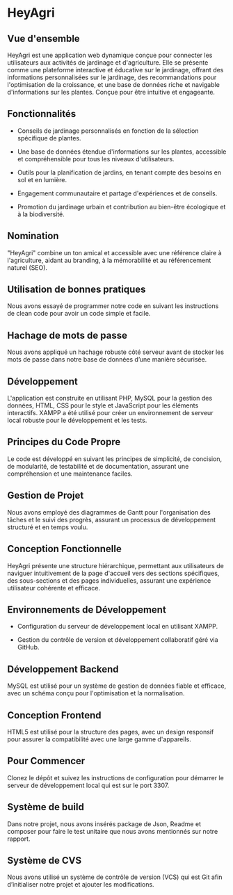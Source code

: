# HeyAgri 

  

## Vue d'ensemble 

HeyAgri est une application web dynamique conçue pour connecter les utilisateurs aux activités de jardinage et d'agriculture. Elle se présente comme une plateforme interactive et éducative sur le jardinage, offrant des informations personnalisées sur le jardinage, des recommandations pour l'optimisation de la croissance, et une base de données riche et navigable d'informations sur les plantes. Conçue pour être intuitive et engageante. 

  

## Fonctionnalités 

- Conseils de jardinage personnalisés en fonction de la sélection spécifique de plantes. 

- Une base de données étendue d'informations sur les plantes, accessible et compréhensible pour tous les niveaux d'utilisateurs. 

- Outils pour la planification de jardins, en tenant compte des besoins en sol et en lumière. 

- Engagement communautaire et partage d'expériences et de conseils. 

- Promotion du jardinage urbain et contribution au bien-être écologique et à la biodiversité. 

  

## Nomination 

"HeyAgri" combine un ton amical et accessible avec une référence claire à l'agriculture, aidant au branding, à la mémorabilité et au référencement naturel (SEO). 

 ## Utilisation de bonnes pratiques 

Nous avons essayé de programmer notre code en suivant les instructions de clean code pour avoir un code simple et facile. 

## Hachage de mots de passe 

Nous avons appliqué un hachage robuste côté serveur avant de stocker les mots de passe dans notre base de données d’une manière sécurisée. 

 

## Développement 

L'application est construite en utilisant PHP, MySQL pour la gestion des données, HTML, CSS pour le style et JavaScript pour les éléments interactifs. XAMPP a été utilisé pour créer un environnement de serveur local robuste pour le développement et les tests. 

  

## Principes du Code Propre 

Le code est développé en suivant les principes de simplicité, de concision, de modularité, de testabilité et de documentation, assurant une compréhension et une maintenance faciles. 

  

## Gestion de Projet 

Nous avons employé des diagrammes de Gantt pour l'organisation des tâches et le suivi des progrès, assurant un processus de développement structuré et en temps voulu. 

  

## Conception Fonctionnelle 

HeyAgri présente une structure hiérarchique, permettant aux utilisateurs de naviguer intuitivement de la page d'accueil vers des sections spécifiques, des sous-sections et des pages individuelles, assurant une expérience utilisateur cohérente et efficace. 

  

## Environnements de Développement 

- Configuration du serveur de développement local en utilisant XAMPP. 

- Gestion du contrôle de version et développement collaboratif géré via GitHub. 

  

## Développement Backend 

MySQL est utilisé pour un système de gestion de données fiable et efficace, avec un schéma conçu pour l'optimisation et la normalisation. 

  

## Conception Frontend 

HTML5 est utilisé pour la structure des pages, avec un design responsif pour assurer la compatibilité avec une large gamme d'appareils. 

  

## Pour Commencer 

Clonez le dépôt et suivez les instructions de configuration pour démarrer le serveur de développement local qui est sur le port 3307. 

## Système de build 

Dans notre projet, nous avons insérés package de Json, Readme et composer pour faire le test unitaire que nous avons mentionnés sur notre rapport. 

## Système de CVS 

Nous avons utilisé un système de contrôle de version (VCS) qui est Git afin d’initialiser notre projet et ajouter les modifications.
